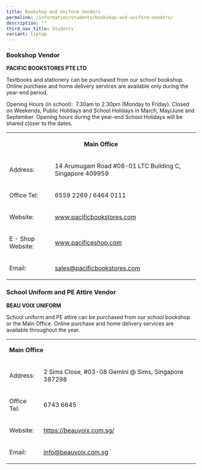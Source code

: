 ```yaml
---
title: Bookshop and Uniform Vendors
permalink: /information/students/bookshop-and-uniform-vendors/
description: ""
third_nav_title: Students
variant: tiptap
---
```

<h3><strong>Bookshop Vendor</strong></h3>
<p><strong>PACIFIC BOOKSTORES PTE LTD</strong>
</p>
<p>Textbooks and stationery can be purchased from our school bookshop. Online
purchase and home delivery services are available only during the year-end
period.</p>
<p>Opening Hours (in school):&nbsp;&nbsp;7.30am to 2.30pm (Monday to Friday).
Closed on Weekends, Public Holidays and School Holidays in March, May/June
and September. Opening hours during the year-end School Holidays will be
shared closer to the dates.</p>
<table style="minWidth: 50px">
<colgroup>
<col>
<col>
</colgroup>
<tbody>
<tr>
<th rowspan="1" colspan="2">
<p><strong>Main Office</strong>
</p>
</th>
</tr>
<tr>
<td rowspan="1" colspan="1">
<p>Address:</p>
</td>
<td rowspan="1" colspan="1">
<p>14 Arumugam Road #08-01 LTC Building C, Singapore 409959</p>
</td>
</tr>
<tr>
<td rowspan="1" colspan="1">
<p>Office Tel:</p>
</td>
<td rowspan="1" colspan="1">
<p>6559 2269 / 6464 0111</p>
</td>
</tr>
<tr>
<td rowspan="1" colspan="1">
<p>Website:</p>
</td>
<td rowspan="1" colspan="1">
<p><a href="http://www.pacificbookstores.com/" rel="noopener noreferrer nofollow" target="_blank"><u>www.pacificbookstores.com</u></a>
</p>
</td>
</tr>
<tr>
<td rowspan="1" colspan="1">
<p>E - Shop Website:</p>
</td>
<td rowspan="1" colspan="1">
<p><a href="http://www.pacificeshop.com/" rel="noopener noreferrer nofollow" target="_blank">www.pacificeshop.com</a>
</p>
</td>
</tr>
<tr>
<td rowspan="1" colspan="1">
<p>Email:</p>
</td>
<td rowspan="1" colspan="1">
<p><a href="mailto:sales@pacificbookstores.com" rel="noopener noreferrer nofollow" target="_blank"><u>sales@pacificbookstores.com</u></a>
</p>
</td>
</tr>
</tbody>
</table>
<p></p>
<h3><strong>School Uniform and PE Attire Vendor</strong></h3>
<p><strong>BEAU VOIX UNIFORM</strong>
</p>
<p>School uniform and PE attire can be purchased from our school bookshop
or the Main Office. Online purchase and home delivery services are available
throughout the year.</p>
<table style="minWidth: 50px">
<colgroup>
<col>
<col>
</colgroup>
<tbody>
<tr>
<td rowspan="1" colspan="2">
<p><strong>Main Office</strong>
</p>
</td>
</tr>
<tr>
<td rowspan="1" colspan="1">
<p>Address:</p>
</td>
<td rowspan="1" colspan="1">
<p>2 Sims Close, #03-08 Gemini @ Sims, Singapore 387298</p>
</td>
</tr>
<tr>
<td rowspan="1" colspan="1">
<p>Office Tel:</p>
</td>
<td rowspan="1" colspan="1">
<p>6743 6645</p>
</td>
</tr>
<tr>
<td rowspan="1" colspan="1">
<p>Website:</p>
</td>
<td rowspan="1" colspan="1">
<p><a href="https://beauvoix.com.sg/" rel="noopener noreferrer nofollow" target="_blank">https://beauvoix.com.sg/</a>
</p>
</td>
</tr>
<tr>
<td rowspan="1" colspan="1">
<p>Email:</p>
</td>
<td rowspan="1" colspan="1">
<p><a href="mailto:info@beauvoix.com.sg" rel="noopener noreferrer nofollow" target="_blank">info@beauvoix.com.sg</a>
</p>
</td>
</tr>
</tbody>
</table>
<p></p>